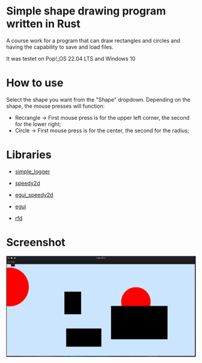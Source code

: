 # Simple shape drawing program written in Rust

A course work for a program that can draw rectangles and circles and having the capability to save and load files.

It was testet on Pop!_OS 22.04 LTS and Windows 10

# How to use

Select the shape you want from the "Shape" dropdown. 
Depending on the shape, the mouse presses will function:
- Recrangle -> First mouse press is for the upper left corner, the second for the lower right;
- Circle -> First mouse press is for the center, the second for the radius;

# Libraries

- [simple\_logger](https://crates.io/crates/simple_logger)
    
- [speedy2d](https://crates.io/crates/speedy2d)
    
- [egui\_speedy2d](https://crates.io/crates/egui_speedy2d)
    
- [egui](https://crates.io/crates/egui)
    
- [rfd](https://crates.io/crates/rfd)
    

# Screenshot
![Screenshot1.png](Screenshot1.png)